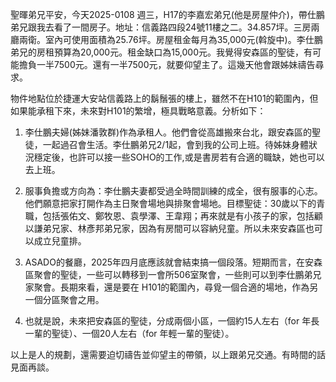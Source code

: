 聖暉弟兄平安，今天2025-0108 週三，H17的李嘉宏弟兄(他是房屋仲介)，帶仕鵬弟兄跟我去看了一間房子。地址：信義路四段24號11樓之二。34.857坪。三房兩廳兩衛。室內可使用面積為25.76坪。房屋租金每月為35,000元(斡旋中)。李仕鵬弟兄的房租預算為20,000元。租金缺口為15,000元。我覺得安森區的聖徒，有可能擔負一半7500元。還有一半7500元，就要仰望主了。這幾天他會跟姊妹禱告尋求。

物件地點位於捷運大安站信義路上的鬍鬚張的樓上，雖然不在H101的範圍內，但如果能承租下來，未來對H101的繁增，極具戰略意義。分析如下：

1. 李仕鵬夫婦(姊妹潘敦群)作為承租人。他們會從高雄搬來台北，跟安森區的聖徒，一起過召會生活。李仕鵬弟兄2/1起，會到我的公司上班。待姊妹身體狀況穩定後，也許可以接一些SOHO的工作,或是書房若有合適的職缺，她也可以去上班。

2. 服事負擔或方向為：李仕鵬夫妻都受過全時間訓練的成全，很有服事的心志。他們願意把家打開作為主日聚會場地與排聚會場地。目標聖徒：30歲以下的青職，包括張佑文、鄭牧恩、袁學澤、王韋翔；再來就是有小孩子的家，包括顧以謙弟兄家、林彥邦弟兄家，因為有房間可以容納兒童。所以未來安森區也可以成立兒童排。 

3. ASADO的餐廳，2025年四月底應該就會結束搞一個段落。短期而言，在安森區聚會的聖徒，一些可以轉移到一會所506室聚會，一些則可以到李仕鵬弟兄家聚會。長期來看，還是要在 H101的範圍內，尋覓一個合適的場地，作為另一個分區聚會之用。

4. 也就是說，未來把安森區的聖徒，分成兩個小區，一個約15人左右（for 年長一輩的聖徒）、一個20人左右（for 年輕一輩的聖徒）。

以上是人的規劃，還需要迫切禱告並仰望主的帶領，以上跟弟兄交通。有時間的話見面再談。

